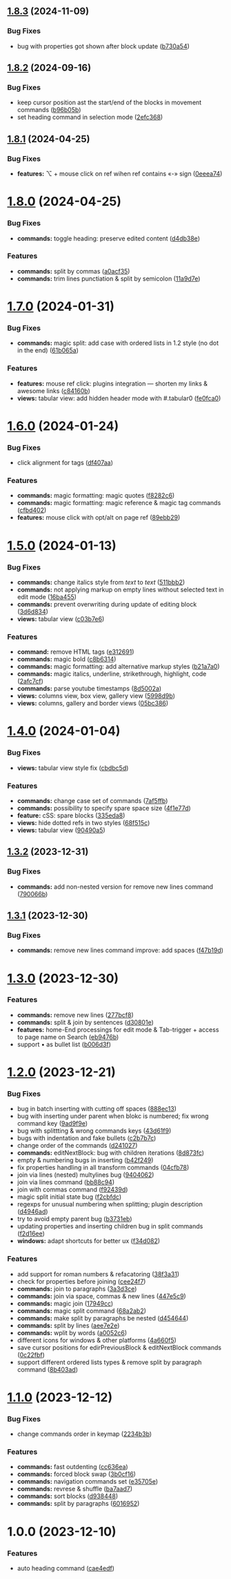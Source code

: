 ## [1.8.3](https://github.com/stdword/logseq13-missing-commands/compare/v1.8.2...v1.8.3) (2024-11-09)


### Bug Fixes

* bug with properties got shown after block update ([b730a54](https://github.com/stdword/logseq13-missing-commands/commit/b730a54cf26969ba163a8abbcaa7fcef97490a03))

## [1.8.2](https://github.com/stdword/logseq13-missing-commands/compare/v1.8.1...v1.8.2) (2024-09-16)


### Bug Fixes

* keep cursor position ast the start/end of the blocks in movement commands ([b96b05b](https://github.com/stdword/logseq13-missing-commands/commit/b96b05baa220570a199e70bc4c8676436095da52))
* set heading command in selection mode ([2efc368](https://github.com/stdword/logseq13-missing-commands/commit/2efc3680dd1538a444d5ac7a7d32ac45291642fe))

## [1.8.1](https://github.com/stdword/logseq13-missing-commands/compare/v1.8.0...v1.8.1) (2024-04-25)


### Bug Fixes

* **features:** ⌥ + mouse click on ref wihen ref contains «-» sign ([0eeea74](https://github.com/stdword/logseq13-missing-commands/commit/0eeea744d7b056ac2d7f8be0c88bc49d1b1df2de))

# [1.8.0](https://github.com/stdword/logseq13-missing-commands/compare/v1.7.0...v1.8.0) (2024-04-25)


### Bug Fixes

* **commands:** toggle heading: preserve edited content ([d4db38e](https://github.com/stdword/logseq13-missing-commands/commit/d4db38ece9a486ef4ca120e7b11869e540e177d4))


### Features

* **commands:** split by commas ([a0acf35](https://github.com/stdword/logseq13-missing-commands/commit/a0acf355c91e49ac12a5219ea5a2051aa9fcf297))
* **commands:** trim lines punctiation & split by semicolon ([11a9d7e](https://github.com/stdword/logseq13-missing-commands/commit/11a9d7e73977abb9a8f55f789bd5d800b33f0182))

# [1.7.0](https://github.com/stdword/logseq13-missing-commands/compare/v1.6.0...v1.7.0) (2024-01-31)


### Bug Fixes

* **commands:** magic split: add case with ordered lists in 1.2 style (no dot in the end) ([61b065a](https://github.com/stdword/logseq13-missing-commands/commit/61b065a5909ac16e84d2f96e1becd3fa9353223c))


### Features

* **features:** mouse ref click: plugins integration — shorten my links & awesome links ([c84160b](https://github.com/stdword/logseq13-missing-commands/commit/c84160b0f3d81dbcced32386445e213304ab751d))
* **views:** tabular view: add hidden header mode with #.tabular0 ([fe0fca0](https://github.com/stdword/logseq13-missing-commands/commit/fe0fca0db8862703a90d583777442f2522b1add2))

# [1.6.0](https://github.com/stdword/logseq13-missing-commands/compare/v1.5.0...v1.6.0) (2024-01-24)


### Bug Fixes

* click alignment for tags ([df407aa](https://github.com/stdword/logseq13-missing-commands/commit/df407aad08a74be54ac210b9f3923b70ca6899d1))


### Features

* **commands:** magic formatting: magic quotes ([f8282c6](https://github.com/stdword/logseq13-missing-commands/commit/f8282c687064d0485612162c74af11ffbed9d7b4))
* **commands:** magic formatting: magic reference & magic tag commands ([cfbd402](https://github.com/stdword/logseq13-missing-commands/commit/cfbd402ade3053b60213a03438deaf818eda334d))
* **features:** mouse click with opt/alt on page ref ([89ebb29](https://github.com/stdword/logseq13-missing-commands/commit/89ebb29ccc667a5d4dbb67b6f523b98d54112f1a))

# [1.5.0](https://github.com/stdword/logseq13-missing-commands/compare/v1.4.0...v1.5.0) (2024-01-13)


### Bug Fixes

* **commands:** change italics style from *text* to _text_ ([511bbb2](https://github.com/stdword/logseq13-missing-commands/commit/511bbb2df32d95722769eb7871d47a8ea4993f90))
* **commands:** not applying markup on empty lines without selected text in edit mode ([16ba455](https://github.com/stdword/logseq13-missing-commands/commit/16ba4557b97e487a902ad256a86b473852336375))
* **commands:** prevent overwriting during update of editing block ([3d6d834](https://github.com/stdword/logseq13-missing-commands/commit/3d6d834f385aefc93055932be45f302e844d26d3))
* **views:** tabular view ([c03b7e6](https://github.com/stdword/logseq13-missing-commands/commit/c03b7e632cadf1eea61f4c897ffc3f9782a4f30f))


### Features

* **command:** remove HTML tags ([e312691](https://github.com/stdword/logseq13-missing-commands/commit/e312691d8b3fc22d881cc06435876dd269a04bc4))
* **commands:** magic bold ([c8b6314](https://github.com/stdword/logseq13-missing-commands/commit/c8b63146fda7bc09094ca6bf6a921a88369efba5))
* **commands:** magic formatting: add alternative markup styles ([b21a7a0](https://github.com/stdword/logseq13-missing-commands/commit/b21a7a03ba6ac48b384d04e9995c223db40e4720))
* **commands:** magic italics, underline, strikethrough, highlight, code ([2afc7cf](https://github.com/stdword/logseq13-missing-commands/commit/2afc7cf93d9704eecfb2d08c67ab6b2554944586))
* **commands:** parse youtube timestamps ([8d5002a](https://github.com/stdword/logseq13-missing-commands/commit/8d5002aea39ac6e75acf12e41c17b0592f2783b8))
* **views:** columns view, box view, gallery view ([5998d9b](https://github.com/stdword/logseq13-missing-commands/commit/5998d9b37e5517566d6af26274f7e3248dff20a5))
* **views:** columns, gallery and border views ([05bc386](https://github.com/stdword/logseq13-missing-commands/commit/05bc3866eaadb77fc81e697d7039377a43e25757))

# [1.4.0](https://github.com/stdword/logseq13-missing-commands/compare/v1.3.2...v1.4.0) (2024-01-04)


### Bug Fixes

* **views:** tabular view style fix ([cbdbc5d](https://github.com/stdword/logseq13-missing-commands/commit/cbdbc5d26d07dc1386cc6eb53f89a27897ab09b0))


### Features

* **commands:** change case set of commands ([7af5ffb](https://github.com/stdword/logseq13-missing-commands/commit/7af5ffb0ba381d7b5255fec8ffd290aadcb2944e))
* **commands:** possibility to specify spare space size ([4f1e77d](https://github.com/stdword/logseq13-missing-commands/commit/4f1e77d8a3dbc2fdaad46cb9409eabae5f2e6610))
* **feature:** cSS: spare blocks ([335eda8](https://github.com/stdword/logseq13-missing-commands/commit/335eda8b3690c6895c4830fdddb71689209ca438))
* **views:** hide dotted refs in two styles ([68f515c](https://github.com/stdword/logseq13-missing-commands/commit/68f515c2868a3d76ae3ea8cfe9c172a462edee19))
* **views:** tabular view ([90490a5](https://github.com/stdword/logseq13-missing-commands/commit/90490a5472ac846e2b491c63e583d1fb43e69452))

## [1.3.2](https://github.com/stdword/logseq13-missing-commands/compare/v1.3.1...v1.3.2) (2023-12-31)


### Bug Fixes

* **commands:** add non-nested version for remove new lines command ([790066b](https://github.com/stdword/logseq13-missing-commands/commit/790066b8ec2940a19c3aeda37c5585ac20028224))

## [1.3.1](https://github.com/stdword/logseq13-missing-commands/compare/v1.3.0...v1.3.1) (2023-12-30)


### Bug Fixes

* **commands:** remove new lines command improve: add spaces ([f47b19d](https://github.com/stdword/logseq13-missing-commands/commit/f47b19db34dd1301250ffe0a7b588a1320887995))

# [1.3.0](https://github.com/stdword/logseq13-missing-commands/compare/v1.2.0...v1.3.0) (2023-12-30)


### Features

* **commands:** remove new lines ([277bcf8](https://github.com/stdword/logseq13-missing-commands/commit/277bcf86754f0b7b3a3a99d48469d13096df1d69))
* **commands:** split & join by sentences ([d30801e](https://github.com/stdword/logseq13-missing-commands/commit/d30801e1073b8733c9df5e9aaf6f9127362e81e2))
* **features:** home-End processings for edit mode & Tab-trigger + access to page name on Search ([eb9476b](https://github.com/stdword/logseq13-missing-commands/commit/eb9476b139add07993444f1cf58560da3ee66520))
* support • as bullet list ([b006d3f](https://github.com/stdword/logseq13-missing-commands/commit/b006d3fcb2f7ee36d0b89f99010780846aeb0e49))

# [1.2.0](https://github.com/stdword/logseq13-missing-commands/compare/v1.1.0...v1.2.0) (2023-12-21)


### Bug Fixes

* bug in batch inserting with cutting off spaces ([888ec13](https://github.com/stdword/logseq13-missing-commands/commit/888ec132792369a478903d27c0ed8d38bc549a04))
* bug with inserting under parent when blokc is numbered; fix wrong command key ([9ad9f9e](https://github.com/stdword/logseq13-missing-commands/commit/9ad9f9e2345b736588ab48c1a427ba8c4e44c718))
* bug with splittting & wrong commands keys ([43d61f9](https://github.com/stdword/logseq13-missing-commands/commit/43d61f93d562769635d5d802dfe4260f61628070))
* bugs with indentation and fake bullets ([c2b7b7c](https://github.com/stdword/logseq13-missing-commands/commit/c2b7b7c0696f4d635e54920f0bda13033de24bf1))
* change order of the commands ([d241027](https://github.com/stdword/logseq13-missing-commands/commit/d24102749f20a39df1174fcd05e08a084129f667))
* **commands:** editNextBlock: bug with children iterations ([8d873fc](https://github.com/stdword/logseq13-missing-commands/commit/8d873fcca823f7bfe4a359728555169c3520aaea))
* empty & numbering bugs in inserting ([b42f249](https://github.com/stdword/logseq13-missing-commands/commit/b42f24927ae8098a5de7dc642e1c51a70145135e))
* fix properties handling in all transform commands ([04cfb78](https://github.com/stdword/logseq13-missing-commands/commit/04cfb785fa02cae7af7be1dd5caf2823c0287002))
* join via lines (nested) multylines bug ([9404062](https://github.com/stdword/logseq13-missing-commands/commit/9404062c56d6eb9c6705e454180eea5300569c56))
* join via lines command ([bb88c94](https://github.com/stdword/logseq13-missing-commands/commit/bb88c94f57691e9634a9995a2cfdbfe927031cbd))
* join with commas command ([f92439d](https://github.com/stdword/logseq13-missing-commands/commit/f92439d84250ecb69252d2321c54895581295c31))
* magic split initial state bug ([f2cbfdc](https://github.com/stdword/logseq13-missing-commands/commit/f2cbfdc1e179e3bda5e66b592ca4f2557d961e19))
* regexps for unusual numbering when splitting; plugin description ([d4946ad](https://github.com/stdword/logseq13-missing-commands/commit/d4946adc5ff7dd5e840611f37534281aef3a51bf))
* try to avoid empty parent bug ([b3731eb](https://github.com/stdword/logseq13-missing-commands/commit/b3731ebbd3415c0e97930a441b5050824b8d3e3b))
* updating properties and inserting children bug in split commands ([f2d16ee](https://github.com/stdword/logseq13-missing-commands/commit/f2d16eeb5c30b4f4303c1c009b1fd5e322581563))
* **windows:** adapt shortcuts for better ux ([f34d082](https://github.com/stdword/logseq13-missing-commands/commit/f34d0828306038921de65cb56b1b1f44ad4d6a30))


### Features

* add support for roman numbers & refacatoring ([38f3a31](https://github.com/stdword/logseq13-missing-commands/commit/38f3a31d359d2312e146153ec671dacabe11e868))
* check for properties before joining ([cee24f7](https://github.com/stdword/logseq13-missing-commands/commit/cee24f7afec69ef3a9d8a09abdb311b6901db6c2))
* **commands:** join to paragraphs ([3a3d3ce](https://github.com/stdword/logseq13-missing-commands/commit/3a3d3ce474dfa16dea6f39c10a747eb1fb4f0c05))
* **commands:** join via space, commas & new lines ([447e5c9](https://github.com/stdword/logseq13-missing-commands/commit/447e5c9dfd1c8f91087546145f33c1e8ab487ced))
* **commands:** magic join ([17949cc](https://github.com/stdword/logseq13-missing-commands/commit/17949ccac961fff9e69d5fad7874ba4afc1269f9))
* **commands:** magic split command ([68a2ab2](https://github.com/stdword/logseq13-missing-commands/commit/68a2ab26821b1bc215082a6b8125fdb24c9d5fb5))
* **commands:** make split by paragraphs be nested ([d454644](https://github.com/stdword/logseq13-missing-commands/commit/d4546444c452dc0998349727e0625d4939abbc99))
* **commands:** split by lines ([aee7e2e](https://github.com/stdword/logseq13-missing-commands/commit/aee7e2edca89ff896cadc75286b04439fdec82b4))
* **commands:** wplit by words ([a0052c6](https://github.com/stdword/logseq13-missing-commands/commit/a0052c6e6844c23cdd212b3f9de254fcada6f48d))
* different icons for windows & other platforms ([4a660f5](https://github.com/stdword/logseq13-missing-commands/commit/4a660f5c32668c5a706b9e5a3b429492acf40f80))
* save cursor positions for edirPreviousBlock & editNextBlock commands ([0c22fbf](https://github.com/stdword/logseq13-missing-commands/commit/0c22fbf1d0fa3fd9d89d176da7c4c135d3d6241c))
* support different ordered lists types & remove split by paragraph command ([8b403ad](https://github.com/stdword/logseq13-missing-commands/commit/8b403adbf32d93d8ac44a1e9112f92d0ba62ea33))

# [1.1.0](https://github.com/stdword/logseq13-missing-commands/compare/v1.0.0...v1.1.0) (2023-12-12)


### Bug Fixes

* change commands order in keymap ([2234b3b](https://github.com/stdword/logseq13-missing-commands/commit/2234b3bfef25547d892462221d5f50249373ab90))


### Features

* **commands:** fast outdenting ([cc636ea](https://github.com/stdword/logseq13-missing-commands/commit/cc636eaee9ee67da9ff91d59987f055770cdf3af))
* **commands:** forced block swap ([3b0cf16](https://github.com/stdword/logseq13-missing-commands/commit/3b0cf1636e885b1ec843d90e82e96652fd7e8853))
* **commands:** navigation commands set ([e35705e](https://github.com/stdword/logseq13-missing-commands/commit/e35705eaa1158981a0b0422d356f13e5f64bb9f6))
* **commands:** revrese & shuffle ([ba7aad7](https://github.com/stdword/logseq13-missing-commands/commit/ba7aad70c54461f77cbf2353b12d43b6ddf8e83c))
* **commands:** sort blocks ([d938448](https://github.com/stdword/logseq13-missing-commands/commit/d938448a0f9d24e1584db2cb644a983b4c24947c))
* **commands:** split by paragraphs ([6016952](https://github.com/stdword/logseq13-missing-commands/commit/601695283c6f586ab268f8a33caf2dcc55e096d1))

# 1.0.0 (2023-12-10)


### Features

* auto heading command ([cae4edf](https://github.com/stdword/logseq13-missing-commands/commit/cae4edfed768843e0a117b48e353a09c3a10a59b))
